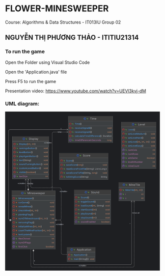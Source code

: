 # FLOWER-MINESWEEPER
Course: Algorithms & Data Structures - IT013IU Group 02
## NGUYỄN THỊ PHƯƠNG THẢO - ITITIU21314 
### To run the game
Open the Folder using Visual Studio Code

Open the 'Application.java' file

Press F5 to run the game

Presentation video: <https://www.youtube.com/watch?v=UEVl3kvj-dM>
### UML diagram: 
<img src="/uml.png" alt="uml">
